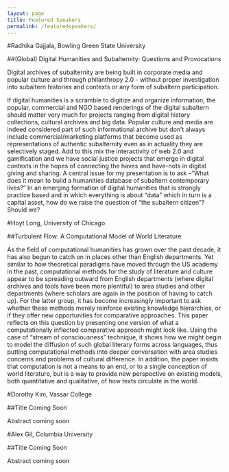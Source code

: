 ```yaml
---
layout: page
title: Featured Speakers
permalink: /featuredspeakers/
---
```


#Radhika Gajjala, Bowling Green State University

##(Global) Digital Humanities and Subalternity: Questions and Provocations

Digital archives of subalternity are being built in corporate media and popular culture and through philanthropy 2.0 - without proper investigation into subaltern histories and contexts or any form of subaltern participation.

If digital humanities is a scramble to digitize and organize information, the popular, commercial and NGO based renderings of the digital subaltern should matter very much for projects ranging from digital history collections, cultural archives and big data. Popular culture and media are indeed considered part of such informational archive but don’t always include commercial/marketing platforms that become used as representations of authentic subalternity even as in actuality they are selectively staged. Add to this mix the interactivity of web 2.0 and gamification and we have social justice projects that emerge in digital contexts in the hopes of connecting the haves and have-nots in digital giving and sharing. A central issue for my presentation is to ask –“What does it mean to build a humanities database of subaltern contemporary lives?” In an emerging formation of digital humanities that is strongly practice based and in which everything is about “data” which in turn is a capital asset, how do we raise the question of “the subaltern citizen”? Should we?

#Hoyt Long, University of Chicago

##Turbulent Flow: A Computational Model of World Literature

As the field of computational humanities has grown over the past decade, it has also begun to catch on in places other than English departments. Yet similar to how theoretical paradigms have moved through the US academy in the past, computational methods for the study of literature and culture appear to be spreading outward from English departments (where digital archives and tools have been more plentiful) to area studies and other departments (where scholars are again in the position of having to catch up). For the latter group, it has become increasingly important to ask whether these methods merely reinforce existing knowledge hierarchies, or if they offer new opportunities for comparative approaches. This paper reflects on this question by presenting one version of what a computationally inflected comparative approach might look like. Using the case of “stream of consciousness” technique, it shows how we might begin to model the diffusion of such global literary forms across languages, thus putting computational methods into deeper conversation with area studies concerns and problems of cultural difference. In addition, the paper insists that computation is not a means to an end, or to a single conception of world literature, but is a way to provide new perspective on existing models, both quantitative and qualitative, of how texts circulate in the world.

#Dorothy Kim, Vassar College

##Title Coming Soon

Abstract coming soon

#Alex Gil, Columbia University

##Title Coming Soon

Abstract coming soon
